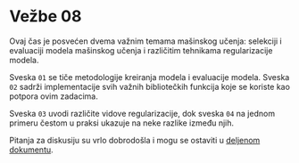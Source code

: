 # Vežbe 08

Ovaj čas je posvećen dvema važnim temama mašinskog učenja: selekciji i evaluaciji modela mašinskog učenja i različitim tehnikama regularizacije modela. 

Sveska `01` se tiče metodologije kreiranja modela i evaluacije modela. Sveska `02` sadrži implementacije svih važnih bibliotečkih funkcija koje se koriste kao potpora ovim zadacima. 

Sveska `03` uvodi različite vidove regularizacije, dok sveska `04` na jednom primeru čestom u praksi ukazuje na neke razlike između njih. 

Pitanja za diskusiju su vrlo dobrodošla i mogu se ostaviti u [deljenom dokumentu](https://docs.google.com/document/d/1lJX3Q6ycAXMLgGagqKnWTR4SQoKGhCodrH8cCgL58Ws/edit?usp=sharing).
